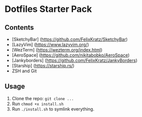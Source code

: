 # Dotfiles Starter Pack

## Contents

- [SketchyBar] (https://github.com/FelixKratz/SketchyBar)
- [LazyVim] (https://www.lazyvim.org/)
- [WezTerm] (https://wezterm.org/index.html)
- [AeroSpace] (https://github.com/nikitabobko/AeroSpace)
- [Jankyborders] (https://github.com/FelixKratz/JankyBorders)
- [Starship] (https://starship.rs/)
- ZSH and Git

## Usage

1. Clone the repo: `git clone ...`
2. Run `chmod +x install.sh`
3. Run `./install.sh` to symlink everything.
